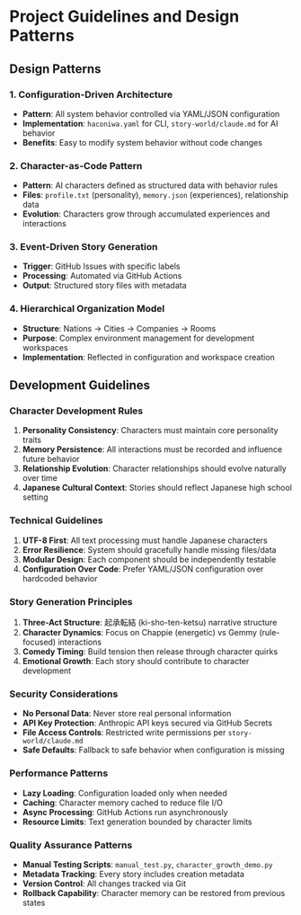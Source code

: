 # Project Guidelines and Design Patterns

## Design Patterns

### 1. Configuration-Driven Architecture
- **Pattern**: All system behavior controlled via YAML/JSON configuration
- **Implementation**: `haconiwa.yaml` for CLI, `story-world/claude.md` for AI behavior
- **Benefits**: Easy to modify system behavior without code changes

### 2. Character-as-Code Pattern
- **Pattern**: AI characters defined as structured data with behavior rules
- **Files**: `profile.txt` (personality), `memory.json` (experiences), relationship data
- **Evolution**: Characters grow through accumulated experiences and interactions

### 3. Event-Driven Story Generation
- **Trigger**: GitHub Issues with specific labels
- **Processing**: Automated via GitHub Actions
- **Output**: Structured story files with metadata

### 4. Hierarchical Organization Model
- **Structure**: Nations → Cities → Companies → Rooms
- **Purpose**: Complex environment management for development workspaces
- **Implementation**: Reflected in configuration and workspace creation

## Development Guidelines

### Character Development Rules
1. **Personality Consistency**: Characters must maintain core personality traits
2. **Memory Persistence**: All interactions must be recorded and influence future behavior
3. **Relationship Evolution**: Character relationships should evolve naturally over time
4. **Japanese Cultural Context**: Stories should reflect Japanese high school setting

### Technical Guidelines
1. **UTF-8 First**: All text processing must handle Japanese characters
2. **Error Resilience**: System should gracefully handle missing files/data
3. **Modular Design**: Each component should be independently testable
4. **Configuration Over Code**: Prefer YAML/JSON configuration over hardcoded behavior

### Story Generation Principles
1. **Three-Act Structure**: 起承転結 (ki-sho-ten-ketsu) narrative structure
2. **Character Dynamics**: Focus on Chappie (energetic) vs Gemmy (rule-focused) interactions
3. **Comedy Timing**: Build tension then release through character quirks
4. **Emotional Growth**: Each story should contribute to character development

### Security Considerations
- **No Personal Data**: Never store real personal information
- **API Key Protection**: Anthropic API keys secured via GitHub Secrets
- **File Access Controls**: Restricted write permissions per `story-world/claude.md`
- **Safe Defaults**: Fallback to safe behavior when configuration is missing

### Performance Patterns
- **Lazy Loading**: Configuration loaded only when needed
- **Caching**: Character memory cached to reduce file I/O
- **Async Processing**: GitHub Actions run asynchronously
- **Resource Limits**: Text generation bounded by character limits

### Quality Assurance Patterns
- **Manual Testing Scripts**: `manual_test.py`, `character_growth_demo.py`
- **Metadata Tracking**: Every story includes creation metadata
- **Version Control**: All changes tracked via Git
- **Rollback Capability**: Character memory can be restored from previous states